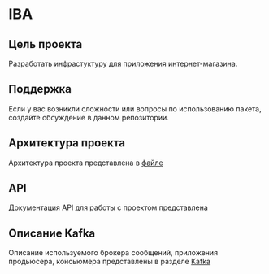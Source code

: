 # IBA
## Цель проекта
Разработать инфрастуктуру для приложения интернет-магазина.
## Поддержка
Если у вас возникли сложности или вопросы по использованию пакета, создайте обсуждение в данном репозитории.
## Архитектура проекта
Архитектура проекта представлена в [файле](https://github.com/kupchiknadya/IBA/blob/main/%D0%BF%D1%80%D0%B8%D0%BC%D0%B5%D1%80/%D0%90%D1%80%D1%85%D0%B8%D1%82%D0%B5%D0%BA%D1%82%D1%83%D1%80%D0%B0) 
## API
Документация API для работы с проектом представлена
## Описание Kafka
Описание используемого брокера сообщений, приложения продьюсера, консьюмера представлены в разделе [Kafka](https://docs.google.com/spreadsheets/d/1260sb7T-fsTdNyeQzJkAdMG5JF0HRgUqRnIoq7X_6sc/edit?gid=0#gid=0)
